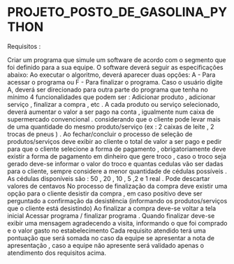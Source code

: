 # PROJETO_POSTO_DE_GASOLINA_PYTHON


Requisitos :

Criar um programa que simule um software de acordo com o segmento que foi definido para a sua equipe. O software deverá seguir as especificações abaixo: 
Ao executar o algoritmo, deverá aparecer duas opções:
A - Para acessar o programa ou F - Para finalizar o programa. 
Caso o usuário digite A, deverá ser direcionado para outra parte do programa que tenha no mínimo 4  funcionalidades que podem ser : Adicionar produto , adicionar serviço , finalizar a compra , etc .
A cada produto ou serviço selecionado, deverá aumentar o valor a ser pago na conta , igualmente num caixa de supermercado convencional . considerando que o cliente pode levar mais de uma quantidade do mesmo produto/serviço (ex : 2 caixas de leite , 2 trocas de pneus ) .
Ao fechar/concluir o processo de seleção de produtos/serviços deve exibir ao cliente o total de valor a ser pago e pedir para que o cliente selecione a forma de pagamento , obrigatoriamente deve existir a forma de pagamento em dinheiro que gere troco , caso o troco seja gerado deve-se informar o valor do troco e quantas cedulas vão ser dadas para o cliente, sempre considere a menor quantidade de cédulas possíveis .
As cédulas disponíveis são : 50 , 20 , 10 , 5 ,2 e 1 real . Pode descartar valores de centavos 
No processo de finalização da compra deve existir uma opção para o cliente desistir da compra , em caso positivo deve ser perguntado a confirmação da desistência (informando os produtos/serviços que o cliente está desistindo)
Ao finalizar a compra deve-se voltar a tela inicial Acessar programa / finalizar programa . Quando finalizar deve-se exibir uma mensagem agradecendo a visita, informando o que foi comprado e o valor gasto no estabelecimento 
Cada requisito atendido terá uma pontuação que será somada no caso da equipe se apresentar a nota de apresentação , caso a equipe não apresente será validado apenas o atendimento dos requisitos acima.
